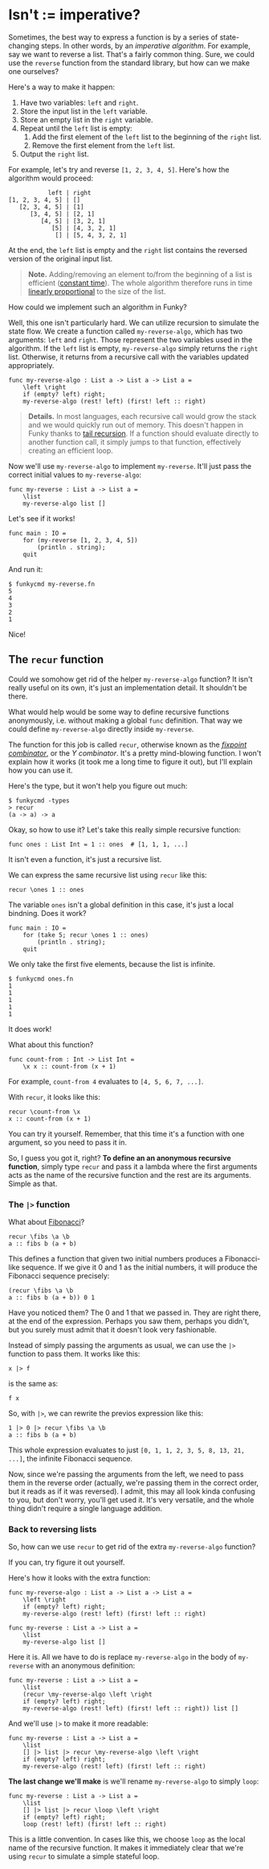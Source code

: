 # Isn't := imperative?

Sometimes, the best way to express a function is by a series of state-changing steps. In other words, by an _imperative algorithm_. For example, say we want to reverse a list. That's a fairly common thing. Sure, we could use the `reverse` function from the standard library, but how can we make one ourselves?

Here's a way to make it happen:

1. Have two variables: `left` and `right`.
2. Store the input list in the `left` variable.
3. Store an empty list in the `right` variable.
4. Repeat until the `left` list is empty:
    1. Add the first element of the `left` list to the beginning of the `right` list.
    2. Remove the first element from the `left` list.
5. Output the `right` list.

For example, let's try and reverse `[1, 2, 3, 4, 5]`. Here's how the algorithm would proceed:

```
           left | right
[1, 2, 3, 4, 5] | []
   [2, 3, 4, 5] | [1]
      [3, 4, 5] | [2, 1]
         [4, 5] | [3, 2, 1]
            [5] | [4, 3, 2, 1]
             [] | [5, 4, 3, 2, 1]
```

At the end, the `left` list is empty and the `right` list contains the reversed version of the original input list.

> **Note.** Adding/removing an element to/from the beginning of a list is efficient ([constant time](https://en.wikipedia.org/wiki/Time_complexity#Constant_time)). The whole algorithm therefore runs in time [linearly proportional](https://en.wikipedia.org/wiki/Time_complexity#Linear_time) to the size of the list.

How could we implement such an algorithm in Funky?

Well, this one isn't particularly hard. We can utilize recursion to simulate the state flow. We create a function called `my-reverse-algo`, which has two arguments: `left` and `right`. Those represent the two variables used in the algorithm. If the `left` list is empty, `my-reverse-algo` simply returns the `right` list. Otherwise, it returns from a recursive call with the variables updated appropriately.

```funky
func my-reverse-algo : List a -> List a -> List a =
    \left \right
    if (empty? left) right;
    my-reverse-algo (rest! left) (first! left :: right)
```

> **Details.** In most languages, each recursive call would grow the stack and we would quickly run out of memory. This doesn't happen in Funky thanks to [tail recursion](https://en.wikipedia.org/wiki/Tail_call). If a function should evaluate directly to another function call, it simply jumps to that function, effectively creating an efficient loop.

Now we'll use `my-reverse-algo` to implement `my-reverse`. It'll just pass the correct initial values to `my-reverse-algo`:

```funky
func my-reverse : List a -> List a =
    \list
    my-reverse-algo list []
```

Let's see if it works!

```funky
func main : IO =
    for (my-reverse [1, 2, 3, 4, 5])
        (println . string);
    quit
```

And run it:

```
$ funkycmd my-reverse.fn
5
4
3
2
1
```

Nice!

## The `recur` function

Could we somohow get rid of the helper `my-reverse-algo` function? It isn't really useful on its own, it's just an implementation detail. It shouldn't be there.

What would help would be some way to define recursive functions anonymously, i.e. without making a global `func` definition. That way we could define `my-reverse-algo` directly inside `my-reverse`.

The function for this job is called `recur`, otherwise known as the [_fixpoint combinator_](https://en.wikipedia.org/wiki/Fixed-point_combinator), or the _Y combinator_. It's a pretty mind-blowing function. I won't explain how it works (it took me a long time to figure it out), but I'll explain how you can use it.

Here's the type, but it won't help you figure out much:

```
$ funkycmd -types
> recur
(a -> a) -> a
```

Okay, so how to use it? Let's take this really simple recursive function:

```funky
func ones : List Int = 1 :: ones  # [1, 1, 1, ...]
```

It isn't even a function, it's just a recursive list.

We can express the same recursive list using `recur` like this:

```funky
recur \ones 1 :: ones
```

The variable `ones` isn't a global definition in this case, it's just a local bindning. Does it work?

```funky
func main : IO =
    for (take 5; recur \ones 1 :: ones)
        (println . string);
    quit
```

We only take the first five elements, because the list is infinite.

```
$ funkycmd ones.fn
1
1
1
1
1
```

It does work!

What about this function?

```funky
func count-from : Int -> List Int =
    \x x :: count-from (x + 1)
```

For example, `count-from 4` evaluates to `[4, 5, 6, 7, ...]`.

With `recur`, it looks like this:

```funky
recur \count-from \x
x :: count-from (x + 1)
```

You can try it yourself. Remember, that this time it's a function with one argument, so you need to pass it in.

So, I guess you got it, right? **To define an an anonymous recursive function**, simply type `recur` and pass it a lambda where the first arguments acts as the name of the recursive function and the rest are its arguments. Simple as that.

### The `|>` function

What about [Fibonacci](https://en.wikipedia.org/wiki/Fibonacci_number)?

```funky
recur \fibs \a \b
a :: fibs b (a + b)
```

This defines a function that given two initial numbers produces a Fibonacci-like sequence. If we give it 0 and 1 as the initial numbers, it will produce the Fibonacci sequence precisely:

```funky
(recur \fibs \a \b
a :: fibs b (a + b)) 0 1
```

Have you noticed them? The 0 and 1 that we passed in. They are right there, at the end of the expression. Perhaps you saw them, perhaps you didn't, but you surely must admit that it doesn't look very fashionable.

Instead of simply passing the arguments as usual, we can use the `|>` function to pass them. It works like this:

```funky
x |> f
```

is the same as:

```funky
f x
```

So, with `|>`, we can rewrite the previos expression like this:

```funky
1 |> 0 |> recur \fibs \a \b
a :: fibs b (a + b)
```

This whole expression evaluates to just `[0, 1, 1, 2, 3, 5, 8, 13, 21, ...]`, the infinite Fibonacci sequence.

Now, since we're passing the arguments from the left, we need to pass them in the reverse order (actually, we're passing them in the correct order, but it reads as if it was reversed). I admit, this may all look kinda confusing to you, but don't worry, you'll get used it. It's very versatile, and the whole thing didn't require a single language addition.

### Back to reversing lists

So, how can we use `recur` to get rid of the extra `my-reverse-algo` function?

If you can, try figure it out yourself.

Here's how it looks with the extra function:

```funky
func my-reverse-algo : List a -> List a -> List a =
    \left \right
    if (empty? left) right;
    my-reverse-algo (rest! left) (first! left :: right)

func my-reverse : List a -> List a =
    \list
    my-reverse-algo list []
```

Here it is. All we have to do is replace `my-reverse-algo` in the body of `my-reverse` with an anonymous definition:

```funky
func my-reverse : List a -> List a =
    \list
    (recur \my-reverse-algo \left \right
    if (empty? left) right;
    my-reverse-algo (rest! left) (first! left :: right)) list []
```

And we'll use `|>` to make it more readable:

```funky
func my-reverse : List a -> List a =
    \list
    [] |> list |> recur \my-reverse-algo \left \right
    if (empty? left) right;
    my-reverse-algo (rest! left) (first! left :: right)
```

**The last change we'll make** is we'll rename `my-reverse-algo` to simply `loop`:

```funky
func my-reverse : List a -> List a =
    \list
    [] |> list |> recur \loop \left \right
    if (empty? left) right;
    loop (rest! left) (first! left :: right)
```

This is a little convention. In cases like this, we choose `loop` as the local name of the recursive function. It makes it immediately clear that we're using `recur` to simulate a simple stateful loop.